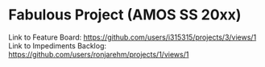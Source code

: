 # Fabulous Project (AMOS SS 20xx)
Link to Feature Board: https://github.com/users/i315315/projects/3/views/1
Link to Impediments Backlog: https://github.com/users/ronjarehm/projects/1/views/1
